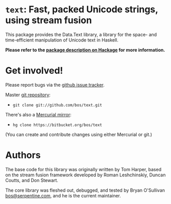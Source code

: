 # `text`: Fast, packed Unicode strings, using stream fusion

This package provides the Data.Text library, a library for the space-
and time-efficient manipulation of Unicode text in Haskell.

**Please refer to the [package description on Hackage](https://hackage.haskell.org/package/text#description) for more information.**

# Get involved!

Please report bugs via the
[github issue tracker](https://github.com/bos/text/issues).

Master [git repository](https://github.com/bos/text):

* `git clone git://github.com/bos/text.git`

There's also a [Mercurial mirror](https://bitbucket.org/bos/text):

* `hg clone https://bitbucket.org/bos/text`

(You can create and contribute changes using either Mercurial or git.)


# Authors

The base code for this library was originally written by Tom Harper,
based on the stream fusion framework developed by Roman Leshchinskiy,
Duncan Coutts, and Don Stewart.

The core library was fleshed out, debugged, and tested by Bryan
O'Sullivan <bos@serpentine.com>, and he is the current maintainer.

